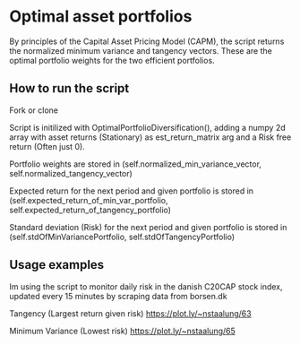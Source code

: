 # Optimal asset portfolios

By principles of the Capital Asset Pricing Model (CAPM), the script returns the normalized minimum variance and tangency vectors. These are the optimal portfolio weights for the two efficient portfolios.

## How to run the script

Fork or clone

Script is initilized with OptimalPortfolioDiversification(), adding a numpy 2d array with asset returns (Stationary) as est_return_matrix arg and a Risk free return (Often just 0).

Portfolio weights are stored in (self.normalized_min_variance_vector, self.normalized_tangency_vector)

Expected return for the next period and given portfolio is stored in (self.expected_return_of_min_var_portfolio, self.expected_return_of_tangency_portfolio)

Standard deviation (Risk) for the next period and given portfolio is stored in (self.stdOfMinVariancePortfolio, self.stdOfTangencyPortfolio)


## Usage examples

Im using the script to monitor daily risk in the danish C20CAP stock index, updated every 15 minutes by scraping data from borsen.dk


Tangency (Largest return given risk)
https://plot.ly/~nstaalung/63

Minimum Variance (Lowest risk)
https://plot.ly/~nstaalung/65